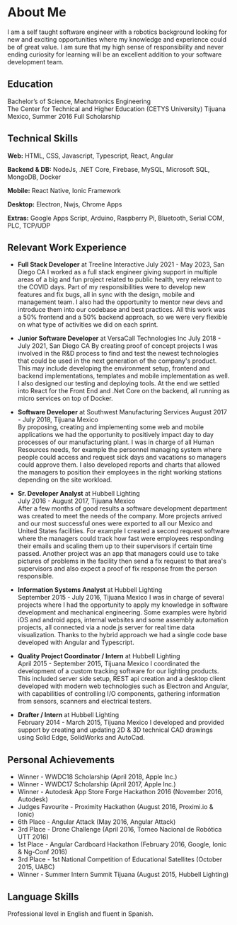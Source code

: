 # About Me
I am a self taught software engineer with a robotics background looking for new and exciting opportunities where my knowledge and experience could be of great value. I am sure that my high sense of responsibility and  never ending curiosity for learning will be an excellent addition to your software development team.
## Education
Bachelor’s of Science, Mechatronics Engineering  
The Center for Technical and Higher Education (CETYS University) Tijuana Mexico, Summer 2016
Full Scholarship
## Technical Skills
**Web:** HTML, CSS, Javascript, Typescript, React, Angular

**Backend & DB:** NodeJs, .NET Core, Firebase, MySQL, Microsoft SQL, MongoDB, Docker

**Mobile:** React Native, Ionic Framework

**Desktop:** Electron, Nwjs, Chrome Apps

**Extras:** Google Apps Script, Arduino, Raspberry Pi, Bluetooth, Serial COM, PLC, TCP/UDP

## Relevant Work Experience
* **Full Stack Developer** at Treeline Interactive
July 2021 - May 2023, San Diego CA
I worked as a full stack engineer giving support in multiple areas of a big and fun project related to public health, very relevant to the COVID days. Part of my responsibilities were to develop new features and fix bugs, all in sync with the design, mobile and management team. I also had the opportunity to mentor new devs and introduce them into our codebase and best practices. All this work was a 50% frontend and a 50% backend approach, so we were very flexible on what type of activities we did on each sprint.

* **Junior Software Developer** at VersaCall Technologies Inc
July 2018 - July 2021, San Diego CA
By creating proof of concept projects I was involved in the R&D process to find and test the newest technologies that could be used in the next generation of the company's product. This may include developing the environment setup, frontend and backend implementations, templates and mobile implementation as well. I also designed our testing and deploying tools. At the end we settled into React for the Front End and .Net Core on the backend, all running as micro services on top of Docker.

* **Software Developer** at Southwest Manufacturing Services
August 2017 - July 2018, Tijuana Mexico  
By proposing, creating and implementing some web and mobile applications we had the opportunity to positively impact day to day processes of our manufacturing plant. I was in charge of all Human Resources needs, for example the personnel managing system where people could access and request sick days and vacations so managers could approve them. I also developed reports and charts that allowed the managers to position their employees in the right working stations depending on the site workload.

* **Sr. Developer Analyst** at Hubbell Lighting  
July 2016 - August 2017, Tijuana Mexico  
After a few months of good results a software development department was created to meet the needs of the company. More projects arrived and our most successful ones were exported to all our Mexico and United States facilities. For example I created a second request software where the managers could track how fast were employees responding their emails and scaling them up to their supervisors if certain time passed. Another project was an app that managers could use to take pictures of problems in the facility then send a fix request to that area's supervisors and also expect a proof of fix response from the person responsible.

* **Information Systems Analyst** at Hubbell Lighting  
September 2015 - July 2016, Tijuana Mexico
I was in charge of several projects where I had the opportunity to apply my knowledge in software development and mechanical engineering. Some examples were hybrid iOS and android apps, internal websites and some assembly automation projects, all connected via a node.js server for real time data visualization. Thanks to the hybrid approach we had a single code base developed with Angular and Typescript.

* **Quality Project Coordinator / Intern** at Hubbell Lighting  
April 2015 - September 2015, Tijuana Mexico
I coordinated the development of a custom tracking software for our lighting products. This included server side setup, REST api creation and a desktop client developed with modern web technologies such as Electron and Angular, with capabilities of controlling I/O components, gathering information from sensors, scanners and electrical testers.

* **Drafter / Intern** at Hubbell Lighting  
February 2014 - March 2015, Tijuana Mexico
I developed and provided support by creating and updating 2D & 3D technical CAD drawings using Solid Edge, SolidWorks and AutoCad.

## Personal Achievements
* Winner - WWDC18 Scholarship (April 2018, Apple Inc.)
* Winner - WWDC17 Scholarship (April 2017, Apple Inc.)
* Winner - Autodesk App Store Forge Hackathon 2016 (November 2016, Autodesk)
* Judges Favourite - Proximity Hackathon (August 2016, Proximi.io & Ionic)
* 6th Place - Angular Attack (May 2016, Angular Attack)
* 3rd Place - Drone Challenge (April 2016, Torneo Nacional de Robótica UTT 2016)
* 1st Place - Angular Cardboard Hackathon (February 2016, Google, Ionic & Ng-Conf 2016)
* 3rd Place - 1st National Competition of Educational Satellites (October 2015, UABC)
* Winner - Summer Intern Summit Tijuana (August 2015, Hubbell Lighting)

## Language Skills
Professional level in English and fluent in Spanish.
